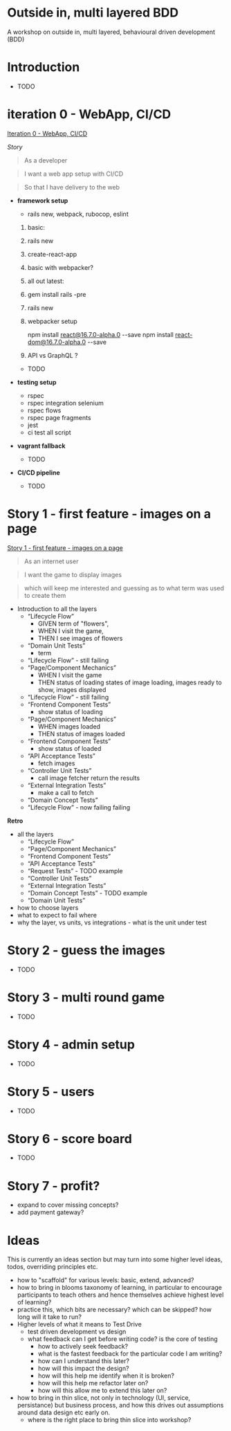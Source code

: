 # Outside in, multi layered BDD

A workshop on outside in, multi layered, behavioural driven development (BDD)

# Introduction

  * TODO

# iteration 0 - WebApp, CI/CD

[Iteration 0 - WebApp, CI/CD](/iteration-0/README.md)

_Story_

> As a developer

> I want a web app setup with CI/CD

> So that I have delivery to the web

* **framework setup**
  * rails new, webpack, rubocop, eslint
  1. basic:
    1. rails new
    1. create-react-app
  1. basic with webpacker?
  1. all out latest:
    1. gem install rails -pre
    1. rails new
    1. webpacker setup

       npm install react@16.7.0-alpha.0 --save
       npm install react-dom@16.7.0-alpha.0 --save

  1. API vs GraphQL ?
    * TODO

* **testing setup**
  * rspec
  * rspec integration selenium
  * rspec flows
  * rspec page fragments
  * jest
  * ci test all script

* **vagrant fallback**
  * TODO

* **CI/CD pipeline**
  * TODO

# Story 1 - first feature - images on a page

[Story 1 - first feature - images on a page](/story-1/README.md)

> As an internet user

> I want the game to display images

> which will keep me interested and guessing as to what term was used to create them

* Introduction to all the layers
  * “Lifecycle Flow”
    - GIVEN term of "flowers",
    - WHEN I visit the game,
    - THEN I see images of flowers
  * “Domain Unit Tests”
    - term
  * “Lifecycle Flow” - still failing
  * “Page/Component Mechanics”
    - WHEN I visit the game
    - THEN status of loading
    states of image loading, images ready to show, images displayed
  * “Lifecycle Flow” - still failing
  * “Frontend Component Tests”
    - show status of loading
  * “Page/Component Mechanics”
    - WHEN images loaded
    - THEN status of images loaded
  * “Frontend Component Tests”
    - show status of loaded
  * “API Acceptance Tests”
    - fetch images
  * “Controller Unit Tests”
    - call image fetcher return the results
  * “External Integration Tests”
    - make a call to fetch
  * “Domain Concept Tests”
  * “Lifecycle Flow” - now failing failing

**Retro**

- all the layers
  * “Lifecycle Flow”
  * “Page/Component Mechanics”
  * “Frontend Component Tests”
  * “API Acceptance Tests”
  * “Request Tests” - TODO example
  * “Controller Unit Tests”
  * “External Integration Tests”
  * “Domain Concept Tests” - TODO example
  * “Domain Unit Tests”
- how to choose layers
- what to expect to fail where
- why the layer, vs units, vs integrations - what is the unit under test

# Story 2 - guess the images

  * TODO

# Story 3 - multi round game

  * TODO

# Story 4 - admin setup

  * TODO

# Story 5 - users

  * TODO

# Story 6 - score board

  * TODO

# Story 7 - profit?

- expand to cover missing concepts?
- add payment gateway?

# Ideas

This is currently an ideas section but may turn into some higher level ideas,
todos, overriding principles etc.

- how to "scaffold" for various levels: basic, extend, advanced?
- how to bring in blooms taxonomy of learning, in particular to encourage
  participants to teach others and hence themselves achieve highest level of
  learning?
- practice this, which bits are necessary? which can be skipped? how long will
  it take to run?
- Higher levels of what it means to Test Drive
  - test driven development vs design
  - what feedback can I get before writing code? is the core of testing
    - how to actively seek feedback?
    - what is the fastest feedback for the particular code I am writing?
    - how can I understand this later?
    - how will this impact the design?
    - how will this help me identify when it is broken?
    - how will this help me refactor later on?
    - how will this allow me to extend this later on?
- how to bring in thin slice, not only in technology (UI, service, persistance)
  but business process, and how this drives out assumptions around data design
  etc early on.
  - where is the right place to bring thin slice into workshop?

